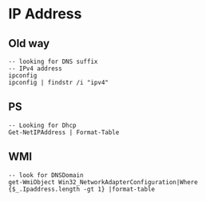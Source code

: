 # IP Address
## Old way

```
-- looking for DNS suffix
-- IPv4 address
ipconfig
ipconfig | findstr /i "ipv4"
```

## PS
```
-- Looking for Dhcp
Get-NetIPAddress | Format-Table
```

## WMI
```
-- look for DNSDomain
get-WmiObject Win32_NetworkAdapterConfiguration|Where {$_.Ipaddress.length -gt 1} |format-table
```
